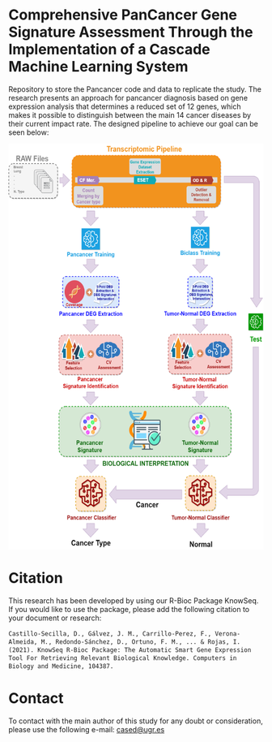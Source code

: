 # Comprehensive PanCancer Gene Signature Assessment Through the Implementation of a Cascade Machine Learning System
Repository to store the Pancancer code and data to replicate the study. The research presents an approach for pancancer diagnosis based on gene expression analysis that determines a reduced set of 12 genes, which makes it possible to distinguish between the main 14 cancer diseases by their current impact rate. The designed pipeline to achieve our goal can be seen below:


<img align="center" src="pancancer.png" height="800"/>

# Citation
This research has been developed by using our R-Bioc Package KnowSeq. If you would like to use the package, please add the following citation to your document or research:

```
Castillo-Secilla, D., Gálvez, J. M., Carrillo-Perez, F., Verona-Almeida, M., Redondo-Sánchez, D., Ortuno, F. M., ... & Rojas, I. (2021). KnowSeq R-Bioc Package: The Automatic Smart Gene Expression Tool For Retrieving Relevant Biological Knowledge. Computers in Biology and Medicine, 104387.
```

# Contact 
To contact with the main author of this study for any doubt or consideration, please use the following e-mail: [cased@ugr.es](mailto:cased@ugr.es)
